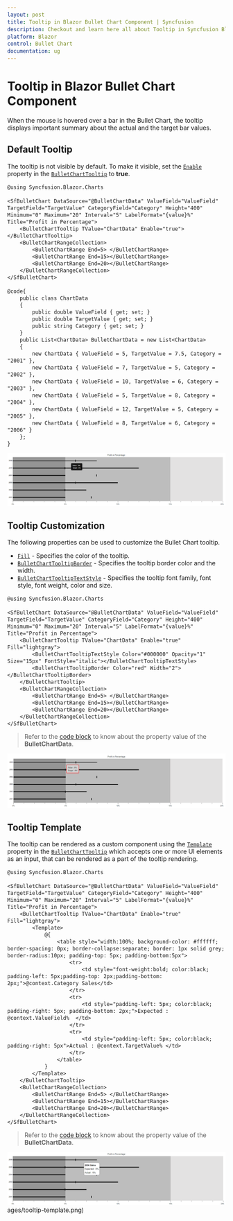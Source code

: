 ```yaml
---
layout: post
title: Tooltip in Blazor Bullet Chart Component | Syncfusion
description: Checkout and learn here all about Tooltip in Syncfusion Blazor Bullet Chart component and much more.
platform: Blazor
control: Bullet Chart 
documentation: ug
---
```


# Tooltip in Blazor Bullet Chart Component

When the mouse is hovered over a bar in the Bullet Chart, the tooltip displays important summary about the actual and the target bar values.

## Default Tooltip

The tooltip is not visible by default. To make it visible, set the [`Enable`](https://help.syncfusion.com/cr/blazor/Syncfusion.Blazor.Charts.BulletChartTooltip-1.html#Syncfusion_Blazor_Charts_BulletChartTooltip_1_Enable) property in the [`BulletChartTooltip`](https://help.syncfusion.com/cr/blazor/Syncfusion.Blazor.Charts.BulletChartTooltip-1.html) to **true**.

```cshtml
@using Syncfusion.Blazor.Charts

<SfBulletChart DataSource="@BulletChartData" ValueField="ValueField" TargetField="TargetValue" CategoryField="Category" Height="400" Minimum="0" Maximum="20" Interval="5" LabelFormat="{value}%" Title="Profit in Percentage">
    <BulletChartTooltip TValue="ChartData" Enable="true"></BulletChartTooltip>
    <BulletChartRangeCollection>
        <BulletChartRange End=5> </BulletChartRange>
        <BulletChartRange End=15></BulletChartRange>
        <BulletChartRange End=20></BulletChartRange>
    </BulletChartRangeCollection>
</SfBulletChart>

@code{
    public class ChartData
    {
        public double ValueField { get; set; }
        public double TargetValue { get; set; }
        public string Category { get; set; }
    }
    public List<ChartData> BulletChartData = new List<ChartData>
    {
        new ChartData { ValueField = 5, TargetValue = 7.5, Category = "2001" },
        new ChartData { ValueField = 7, TargetValue = 5, Category = "2002" },
        new ChartData { ValueField = 10, TargetValue = 6, Category = "2003" },
        new ChartData { ValueField = 5, TargetValue = 8, Category = "2004" },
        new ChartData { ValueField = 12, TargetValue = 5, Category = "2005" },
        new ChartData { ValueField = 8, TargetValue = 6, Category = "2006" }
    };
}
```

![Tooltip in Bullet Chart](images/default-tool-tip.png)

## Tooltip Customization

The following properties can be used to customize the Bullet Chart tooltip.

* [`Fill`](https://help.syncfusion.com/cr/blazor/Syncfusion.Blazor.Charts.BulletChartTooltip-1.html#Syncfusion_Blazor_Charts_BulletChartTooltip_1_Fill) - Specifies the color of the tooltip.
* [`BulletChartTooltipBorder`](https://help.syncfusion.com/cr/blazor/Syncfusion.Blazor.Charts.BulletChartTooltipBorder.html) - Specifies the tooltip border color and the width.
* [`BulletChartTooltipTextStyle`](https://help.syncfusion.com/cr/blazor/Syncfusion.Blazor.Charts.BulletChartTooltipTextStyle.html) - Specifies the tooltip font family, font style, font weight, color and size.

```cshtml
@using Syncfusion.Blazor.Charts

<SfBulletChart DataSource="@BulletChartData" ValueField="ValueField" TargetField="TargetValue" CategoryField="Category" Height="400" Minimum="0" Maximum="20" Interval="5" LabelFormat="{value}%" Title="Profit in Percentage">
    <BulletChartTooltip TValue="ChartData" Enable="true" Fill="lightgray">
        <BulletChartTooltipTextStyle Color="#000000" Opacity="1" Size="15px" FontStyle="italic"></BulletChartTooltipTextStyle>
        <BulletChartTooltipBorder Color="red" Width="2"></BulletChartTooltipBorder>
    </BulletChartTooltip>
    <BulletChartRangeCollection>
        <BulletChartRange End=5> </BulletChartRange>
        <BulletChartRange End=15></BulletChartRange>
        <BulletChartRange End=20></BulletChartRange>
    </BulletChartRangeCollection>
</SfBulletChart>
```

> Refer to the [code block](#default-tooltip) to know about the property value of the **BulletChartData**.

![Tooltip Customization](images/tooltip-custom.png)

## Tooltip Template

The tooltip can be rendered as a custom component using the [`Template`](https://help.syncfusion.com/cr/blazor/Syncfusion.Blazor.Charts.BulletChartTooltip-1.html#Syncfusion_Blazor_Charts_BulletChartTooltip_1_Template) property in the [`BulletChartTooltip`](https://help.syncfusion.com/cr/blazor/Syncfusion.Blazor.Charts.BulletChartTooltip-1.html) which accepts one or more UI elements as an input, that can be rendered as a part of the tooltip rendering.

```cshtml
@using Syncfusion.Blazor.Charts

<SfBulletChart DataSource="@BulletChartData" ValueField="ValueField" TargetField="TargetValue" CategoryField="Category" Height="400" Minimum="0" Maximum="20" Interval="5" LabelFormat="{value}%" Title="Profit in Percentage">
    <BulletChartTooltip TValue="ChartData" Enable="true" Fill="lightgray">
        <Template>
            @{
                <table style="width:100%; background-color: #ffffff; border-spacing: 0px; border-collapse:separate; border: 1px solid grey; border-radius:10px; padding-top: 5px; padding-bottom:5px">
                    <tr>
                        <td style="font-weight:bold; color:black; padding-left: 5px;padding-top: 2px;padding-bottom: 2px;">@context.Category Sales</td>
                    </tr>
                    <tr>
                        <td style="padding-left: 5px; color:black; padding-right: 5px; padding-bottom: 2px;">Expected : @context.ValueField%  </td>
                    </tr>
                    <tr>
                        <td style="padding-left: 5px; color:black; padding-right: 5px">Actual : @context.TargetValue% </td>
                    </tr>
                </table>
            }
        </Template>
    </BulletChartTooltip>
    <BulletChartRangeCollection>
        <BulletChartRange End=5> </BulletChartRange>
        <BulletChartRange End=15></BulletChartRange>
        <BulletChartRange End=20></BulletChartRange>
    </BulletChartRangeCollection>
</SfBulletChart>
```

> Refer to the [code block](#default-tooltip) to know about the property value of the **BulletChartData**.

![Tooltip with Template](images/tooltip-template.png)ages/tooltip-template.png)

